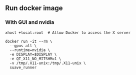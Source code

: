 ## Run docker image


### With GUI and nvidia

```
xhost +local:root  # Allow Docker to access the X server
```

```
docker run -it --rm \
  --gpus all \
  --runtime=nvidia \
  -e DISPLAY=$DISPLAY \
  -e QT_X11_NO_MITSHM=1 \
  -v /tmp/.X11-unix:/tmp/.X11-unix \
  suave_runner
```

